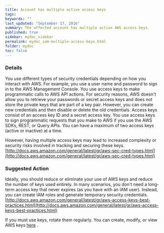```yaml
---
title: Account has multiple active access keys
tags:
keywords: ""
last_updated: "September 17, 2016"
summary: The affected account has multiple active AWS access keys.
published: true
sidebar: mydoc_sidebar
permalink: mydoc_iam-multiple-access-keys.html
folder: mydoc
toc: false
---
```


### Details  
You use different types of security credentials depending on how you interact with AWS. For example, you use a user name and password to sign in to the AWS Management Console. You use access keys to make programmatic calls to AWS API actions. For security reasons, AWS doesn't allow you to retrieve your passwords or secret access keys and does not store the private keys that are part of a key pair. However, you can create new credentials and then disable or delete the old credentials. Access keys consist of an access key ID and a secret access key. You use access keys to sign programmatic requests that you make to AWS if you use the AWS SDKs, REST, or Query APIs. You can have a maximum of two access keys (active or inactive) at a time.  

However, having multiple access keys may lead to increased complexity or security risks involved in tracking and securing these keys.  
[http://docs.aws.amazon.com/general/latest/gr/aws-sec-cred-types.html](http://docs.aws.amazon.com/general/latest/gr/aws-sec-cred-types.html)

### Suggested Action  
Ideally, you should reduce or eliminate your use of AWS keys and reduce the number of keys used entirely. In many scenarios, you don't need a long-term access key that never expires (as you have with an IAM user). Instead, you can create IAM roles and generate temporary security credentials.  
[http://docs.aws.amazon.com/general/latest/gr/aws-access-keys-best-practices.html](http://docs.aws.amazon.com/general/latest/gr/aws-access-keys-best-practices.html)  

If you must use keys, rotate them regularly. You can create, modify, or view AWS keys [here](http://docs.aws.amazon.com/IAM/latest/UserGuide/id_credentials_access-keys.html#Using_CreateAccessKey) .
